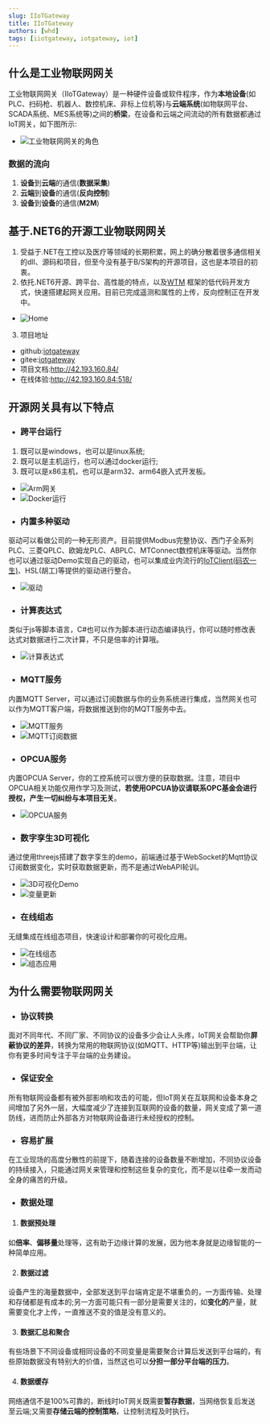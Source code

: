 ```yaml
---
slug: IIoTGateway
title: IIoTGateway
authors: [whd]
tags: [iiotgateway, iotgateway, iot]
---
```


## 什么是工业物联网网关

工业物联网网关（IIoTGateway）是一种硬件设备或软件程序，作为**本地设备**(如PLC、扫码枪、机器人、数控机床、非标上位机等)与**云端系统**(如物联网平台、SCADA系统、MES系统等)之间的**桥梁**，在设备和云端之间流动的所有数据都通过IoT网关，如下图所示:

- ![工业物联网网关的角色](./工业物联网网关的角色.png)

### 数据的流向
  1. **设备**到**云端**的通信(**数据采集**)
  2. **云端**到**设备**的通信(**反向控制**)
  3. **设备**到**设备**的通信(**M2M**)

## 基于.NET6的开源工业物联网网关
1. 受益于.NET在工控以及医疗等领域的长期积累，网上的确分散着很多通信相关的dll、源码和项目，但至今没有基于B/S架构的开源项目，这也是本项目的初衷。
2. 依托.NET6开源、跨平台、高性能的特点，以及[WTM](https://github.com/dotnetcore/WTM) 框架的低代码开发方式，快速搭建起网关应用。目前已完成遥测和属性的上传，反向控制正在开发中。

- ![Home](Home.png)
3. 项目地址
* github:[iotgateway](https://github.com/iioter/iotgateway/) 
* gitee:[iotgateway](https://gitee.com/iioter/iotgateway/)
* 项目文档:http://42.193.160.84/
* 在线体验:http://42.193.160.84:518/

## 开源网关具有以下特点
* ### 跨平台运行
 1. 既可以是windows，也可以是linux系统;
 2. 既可以是主机运行，也可以通过docker运行;
 3. 既可以是x86主机，也可以是arm32、arm64嵌入式开发板。
- ![Arm网关](./arm网关.jpg)
- ![Docker运行](./Docker运行.jpg)

* ### 内置多种驱动
驱动可以看做公司的一种无形资产。目前提供Modbus完整协议、西门子全系列PLC、三菱QPLC、欧姆龙PLC、ABPLC、MTConnect数控机床等驱动。当然你也可以通过驱动Demo实现自己的驱动，也可以集成业内流行的[IoTClient(码农一生)](https://gitee.com/zhaopeiym/IoTClient)、HSL(胡工)等提供的驱动进行整合。
- ![驱动](./驱动.png)

* ### 计算表达式
类似于js等脚本语言，C#也可以作为脚本进行动态编译执行，你可以随时修改表达式对数据进行二次计算，不只是倍率的计算哦。
- ![计算表达式](./计算表达式.png)

* ### MQTT服务
内置MQTT Server，可以通过订阅数据与你的业务系统进行集成，当然网关也可以作为MQTT客户端，将数据推送到你的MQTT服务中去。
- ![MQTT服务](./MQTTServer.png)
- ![MQTT订阅数据](./MQTT.png)

* ### OPCUA服务
内置OPCUA Server，你的工控系统可以很方便的获取数据。注意，项目中OPCUA相关功能仅用作学习及测试，**若使用OPCUA协议请联系OPC基金会进行授权，产生一切纠纷与本项目无关**。
- ![OPCUA服务](./OPCUA.png)

* ### 数字孪生3D可视化
通过使用threejs搭建了数字孪生的demo，前端通过基于WebSocket的Mqtt协议订阅数据变化，实时获取数据更新，而不是通过WebAPI轮训。
- ![3D可视化Demo](./3DDemo.gif)
- ![变量更新](./Variables.gif)

* ### 在线组态
无缝集成在线组态项目，快速设计和部署你的可视化应用。
- ![在线组态](./在线组态.gif)
- ![组态应用](./组态应用.jpg)


## 为什么需要物联网网关
* ### 协议转换
面对不同年代、不同厂家、不同协议的设备多少会让人头疼，IoT网关会帮助你**屏蔽协议的差异**，转换为常用的物联网协议(如MQTT、HTTP等)输出到平台端，让你有更多时间专注于平台端的业务建设。

* ### 保证安全
所有物联网设备都有被外部影响和攻击的可能，但IoT网关在互联网和设备本身之间增加了另外一层，大幅度减少了连接到互联网的设备的数量，网关变成了第一道防线，进而防止外部各方对物联网设备进行未经授权的控制。

* ### 容易扩展

在工业现场的高度分散性的前提下，随着连接的设备数量不断增加，不同协议设备的持续接入，只能通过网关来管理和控制这些复杂的变化，而不是以往牵一发而动全身的痛苦的升级。

* ### 数据处理
1. ####  数据预处理

  如**倍率**、**偏移量**处理等，这有助于边缘计算的发展，因为他本身就是边缘智能的一种简单应用。

2. #### 数据过滤

  设备产生的海量数据中，全部发送到平台端肯定是不堪重负的，一方面传输、处理和存储都是有成本的;另一方面可能只有一部分是需要关注的，如**变化的**产量，就需要变化才上传，一直推送不变的值是没有意义的。

3. #### 数据汇总和聚合

  有些场景下不同设备或相同设备的不同变量是需要聚合计算后发送到平台端的，有些原始数据没有特别大的价值，当然这也可以**分担一部分平台端的压力**。

4. #### 数据缓存

  网络通信不是100%可靠的，断线时IoT网关既需要**暂存数据**，当网络恢复后发送至云端;又需要**存储云端的控制策略**，让控制流程及时执行。